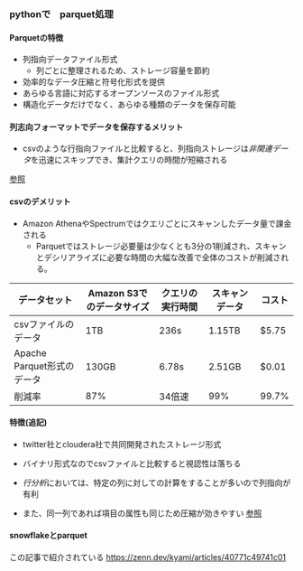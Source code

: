 ### pythonで　parquet処理

#### Parquetの特徴
- 列指向データファイル形式
  - 列ごとに整理されるため、ストレージ容量を節約
- 効率的なデータ圧縮と符号化形式を提供
- あらゆる言語に対応するオープンソースのファイル形式
- 構造化データだけでなく、あらゆる種類のデータを保存可能

#### 列志向フォーマットでデータを保存するメリット

- csvのような行指向ファイルと比較すると、列指向ストレージは*非関連データ*を迅速にスキップでき、集計クエリの時間が短縮される

[参照](https://www.databricks.com/jp/glossary/what-is-parquet#:~:text=Parquet%20%E3%81%A8%E3%81%AF,%E3%83%91%E3%83%95%E3%82%A9%E3%83%BC%E3%83%9E%E3%83%B3%E3%82%B9%E3%82%92%E5%90%91%E4%B8%8A%E3%81%95%E3%81%9B%E3%81%BE%E3%81%99%E3%80%82)

#### csvのデメリット
- Amazon AthenaやSpectrumではクエリごとにスキャンしたデータ量で課金される
  - Parquetではストレージ必要量は少なくとも3分の1削減され、スキャンとデシリアライズに必要な時間の大幅な改善で全体のコストが削減される。

|  データセット |  Amazon S3でのデータサイズ  | クエリの実行時間  |  スキャンデータ  |  コスト  |
| ---- | ---- | ---- | ---- | ---- | 
|  csvファイルのデータ  |  1TB  | 236s  | 1.15TB  |  $5.75  |
|  Apache Parquet形式のデータ  |  130GB  | 6.78s  | 2.51GB  |  $0.01  |
|  削減率  |  87%  | 34倍速  | 99%  |  99.7%  |

#### 特徴(追記)
- twitter社とcloudera社で共同開発されたストレージ形式
- バイナリ形式なのでcsvファイルと比較すると視認性は落ちる

- *行分析*においては、特定の列に対しての計算をすることが多いので列指向が有利
- また、同一列であれば項目の属性も同じため圧縮が効きやすい
[参照](https://www.souichi.club/technology/apache-parquet/)

#### snowflakeとparquet

この記事で紹介されている
https://zenn.dev/kyami/articles/40771c49741c01
